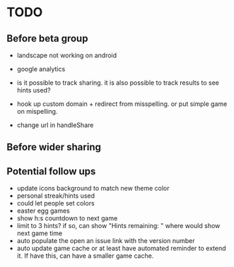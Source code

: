 # TODO

## Before beta group

- landscape not working on android

- google analytics
- is it possible to track sharing. it is also possible to track results to see hints used?

- hook up custom domain + redirect from misspelling. or put simple game on mispelling.
- change url in handleShare

## Before wider sharing

## Potential follow ups

- update icons background to match new theme color
- personal streak/hints used
- could let people set colors
- easter egg games
- show h:s countdown to next game
- limit to 3 hints? if so, can show "Hints remaining: " where would show next game time
- auto populate the open an issue link with the version number
- auto update game cache or at least have automated reminder to extend it. If have this, can have a smaller game cache.